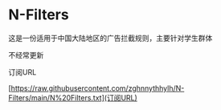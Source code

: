 # N-Filters
这是一份适用于中国大陆地区的广告拦截规则，主要针对学生群体

不经常更新

订阅URL

[https://raw.githubusercontent.com/zghnnythhylh/N-Filters/main/N%20Filters.txt](订阅URL)
